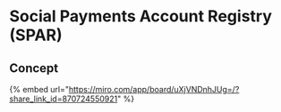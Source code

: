 # Social Payments Account Registry (SPAR)

## Concept

{% embed url="https://miro.com/app/board/uXjVNDnhJUg=/?share_link_id=870724550921" %}
